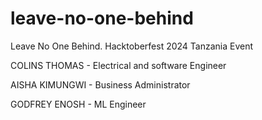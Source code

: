  # leave-no-one-behind
Leave No One Behind. Hacktoberfest 2024 Tanzania Event


COLINS THOMAS - Electrical and software Engineer 

AISHA KIMUNGWI - Business Administrator

GODFREY ENOSH - ML Engineer

